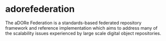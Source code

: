 # adorefederation
The aDORe Federation is a standards-based federated repository framework and reference implementation 
which aims to address many of the scalability issues experienced by large scale digital object repositories.
